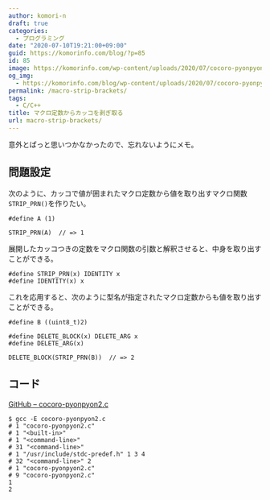 ```yaml
---
author: komori-n
draft: true
categories:
  - プログラミング
date: "2020-07-10T19:21:00+09:00"
guid: https://komorinfo.com/blog/?p=85
id: 85
image: https://komorinfo.com/wp-content/uploads/2020/07/cocoro-pyonpyon2.png
og_img:
  - https://komorinfo.com/blog/wp-content/uploads/2020/07/cocoro-pyonpyon2.png
permalink: /macro-strip-brackets/
tags:
  - C/C++
title: マクロ定数からカッコを剥ぎ取る
url: macro-strip-brackets/
---
```


意外とぱっと思いつかなかったので、忘れないようにメモ。

## 問題設定

次のように、カッコで値が囲まれたマクロ定数から値を取り出すマクロ関数`STRIP_PRN()`を作りたい。

```
#define A (1)

STRIP_PRN(A)  // => 1
```

展開したカッコつきの定数をマクロ関数の引数と解釈させると、中身を取り出すことができる。

```
#define STRIP_PRN(x) IDENTITY x
#define IDENTITY(x) x
```

これを応用すると、次のように型名が指定されたマクロ定数からも値を取り出すことができる。

```
#define B ((uint8_t)2)

#define DELETE_BLOCK(x) DELETE_ARG x
#define DELETE_ARG(x)

DELETE_BLOCK(STRIP_PRN(B))  // => 2
```

## コード

[GitHub – cocoro-pyonpyon2.c](https://gist.github.com/komori-n/6e75072a31f267473cb700248b715827)

```
$ gcc -E cocoro-pyonpyon2.c
# 1 "cocoro-pyonpyon2.c"
# 1 "<built-in>"
# 1 "<command-line>"
# 31 "<command-line>"
# 1 "/usr/include/stdc-predef.h" 1 3 4
# 32 "<command-line>" 2
# 1 "cocoro-pyonpyon2.c"
# 9 "cocoro-pyonpyon2.c"
1
2
```

